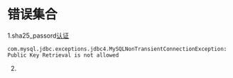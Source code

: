 # 错误集合

1.sha25_passord[认证](https://blog.csdn.net/u013360850/article/details/80373604)

```properties
com.mysql.jdbc.exceptions.jdbc4.MySQLNonTransientConnectionException: Public Key Retrieval is not allowed
```

2.